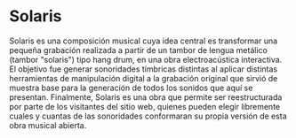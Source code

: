 # Solaris
Solaris es una composición musical cuya idea central es transformar una pequeña grabación realizada a partir de un tambor de lengua metálico (tambor "solaris") tipo hang drum, en una obra electroacústica interactiva. El objetivo fue generar sonoridades tímbricas distintas al aplicar distintas herramientas de manipulación digital a la grabación original que sirvió de muestra base para la generación de todos los sonidos que aquí se presentan. Finalmente, Solaris es una obra que permite ser reestructurada por parte de los visitantes del sitio web, quienes pueden elegir libremente cuales y cuantas de las sonoridades conformaran su propia versión de esta obra musical abierta.

